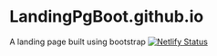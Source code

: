 # LandingPgBoot.github.io
A landing page built using bootstrap
[![Netlify Status](https://api.netlify.com/api/v1/badges/05a2be27-6a29-4b22-a109-c2f813da3dde/deploy-status)](https://app.netlify.com/projects/landingpagebootstrap8072/deploys)
